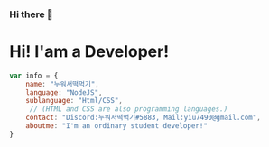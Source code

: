 ### Hi there 👋
# Hi! I'am a Developer!
```javascript
var info = { 
    name: "누워서떡먹기",
    language: "NodeJS",
    sublanguage: "Html/CSS",
     // (HTML and CSS are also programming languages.)
    contact: "Discord:누워서떡먹기#5883, Mail:yiu7490@gmail.com",
    aboutme: "I'm an ordinary student developer!"
}
```

